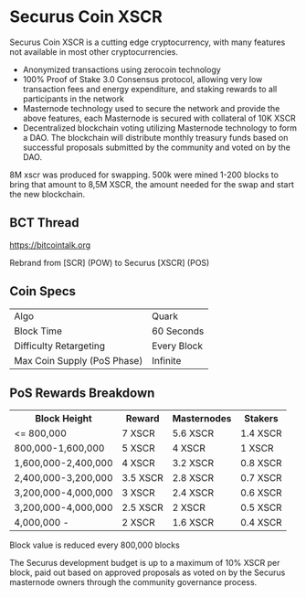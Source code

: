 Securus Coin XSCR
=====================================

Securus Coin XSCR is a cutting edge cryptocurrency, with many features not available in most other cryptocurrencies.
- Anonymized transactions using zerocoin technology
- 100% Proof of Stake 3.0 Consensus protocol, allowing very low transaction fees and energy expenditure, and staking rewards to all participants in the network
- Masternode technology used to secure the network and provide the above features, each Masternode is secured
  with collateral of 10K XSCR
- Decentralized blockchain voting utilizing Masternode technology to form a DAO. The blockchain will distribute monthly treasury funds based on successful proposals submitted by the community and voted on by the DAO.

8M xscr was produced for swapping. 500k were mined 1-200 blocks to bring that amount to 8,5M XSCR, the amount needed for the swap and start the new blockchain.


## BCT Thread ##

https://bitcointalk.org

Rebrand from [SCR] (POW) to Securus [XSCR] (POS)

## Coin Specs ##
<table>
<tr><td>Algo</td><td>Quark</td></tr>
<tr><td>Block Time</td><td>60 Seconds</td></tr>
<tr><td>Difficulty Retargeting</td><td>Every Block</td></tr>
<tr><td>Max Coin Supply (PoS Phase)</td><td>Infinite</td></tr>
</table>

## PoS Rewards Breakdown ##

<table>
<th>Block Height</th><th>Reward</th><th>Masternodes</th><th>Stakers</th>
<tr><td><= 800,000</td><td>7 XSCR</td><td>5.6 XSCR</td><td>1.4 XSCR</td></tr>
<tr><td>800,000-1,600,000</td><td>5 XSCR</td><td>4 XSCR</td><td>1 XSCR</td></tr>
<tr><td>1,600,000-2,400,000</td><td>4 XSCR</td><td>3.2 XSCR</td><td>0.8 XSCR</td></tr>
<tr><td>2,400,000-3,200,000</td><td>3.5 XSCR</td><td>2.8 XSCR</td><td>0.7 XSCR</td></tr>
<tr><td>3,200,000-4,000,000</td><td>3 XSCR</td><td>2.4 XSCR</td><td>0.6 XSCR</td></tr>
<tr><td>3,200,000-4,000,000</td><td>2.5 XSCR</td><td>2 XSCR</td><td>0.5 XSCR</td></tr>


<tr><td>4,000,000 - </td><td>2 XSCR</td><td>1.6 XSCR</td><td>0.4 XSCR</td></tr>
</table>
Block value is reduced every 800,000 blocks

The Securus development budget is up to a maximum of 10% XSCR per block, paid out based on approved proposals as voted on by the Securus masternode owners through the community governance process.